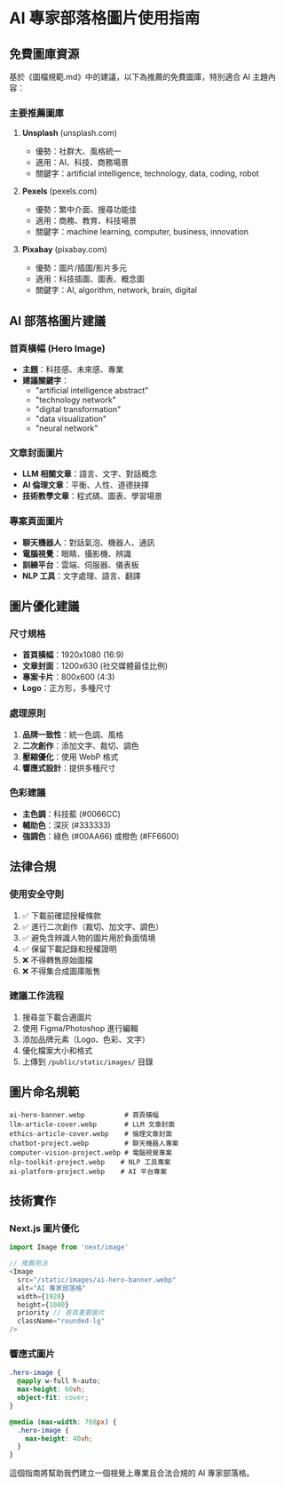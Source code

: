 # AI 專家部落格圖片使用指南

## 免費圖庫資源

基於《圖檔規範.md》中的建議，以下為推薦的免費圖庫，特別適合 AI 主題內容：

### 主要推薦圖庫

1. **Unsplash** (unsplash.com)
   - 優勢：社群大、風格統一
   - 適用：AI、科技、商務場景
   - 關鍵字：artificial intelligence, technology, data, coding, robot

2. **Pexels** (pexels.com)
   - 優勢：繁中介面、搜尋功能佳
   - 適用：商務、教育、科技場景
   - 關鍵字：machine learning, computer, business, innovation

3. **Pixabay** (pixabay.com)
   - 優勢：圖片/插圖/影片多元
   - 適用：科技插圖、圖表、概念圖
   - 關鍵字：AI, algorithm, network, brain, digital

## AI 部落格圖片建議

### 首頁橫幅 (Hero Image)
- **主題**：科技感、未來感、專業
- **建議關鍵字**：
  - "artificial intelligence abstract"
  - "technology network"
  - "digital transformation"
  - "data visualization"
  - "neural network"

### 文章封面圖片
- **LLM 相關文章**：語言、文字、對話概念
- **AI 倫理文章**：平衡、人性、道德抉擇
- **技術教學文章**：程式碼、圖表、學習場景

### 專案頁面圖片
- **聊天機器人**：對話氣泡、機器人、通訊
- **電腦視覺**：眼睛、攝影機、辨識
- **訓練平台**：雲端、伺服器、儀表板
- **NLP 工具**：文字處理、語言、翻譯

## 圖片優化建議

### 尺寸規格
- **首頁橫幅**：1920x1080 (16:9)
- **文章封面**：1200x630 (社交媒體最佳比例)
- **專案卡片**：800x600 (4:3)
- **Logo**：正方形，多種尺寸

### 處理原則
1. **品牌一致性**：統一色調、風格
2. **二次創作**：添加文字、裁切、調色
3. **壓縮優化**：使用 WebP 格式
4. **響應式設計**：提供多種尺寸

### 色彩建議
- **主色調**：科技藍 (#0066CC)
- **輔助色**：深灰 (#333333)
- **強調色**：綠色 (#00AA66) 或橙色 (#FF6600)

## 法律合規

### 使用安全守則
1. ✅ 下載前確認授權條款
2. ✅ 進行二次創作（裁切、加文字、調色）
3. ✅ 避免含辨識人物的圖片用於負面情境
4. ✅ 保留下載記錄和授權證明
5. ❌ 不得轉售原始圖檔
6. ❌ 不得集合成圖庫販售

### 建議工作流程
1. 搜尋並下載合適圖片
2. 使用 Figma/Photoshop 進行編輯
3. 添加品牌元素（Logo、色彩、文字）
4. 優化檔案大小和格式
5. 上傳到 `/public/static/images/` 目錄

## 圖片命名規範

```
ai-hero-banner.webp          # 首頁橫幅
llm-article-cover.webp       # LLM 文章封面
ethics-article-cover.webp    # 倫理文章封面
chatbot-project.webp         # 聊天機器人專案
computer-vision-project.webp # 電腦視覺專案
nlp-toolkit-project.webp    # NLP 工具專案
ai-platform-project.webp    # AI 平台專案
```

## 技術實作

### Next.js 圖片優化
```javascript
import Image from 'next/image'

// 推薦用法
<Image
  src="/static/images/ai-hero-banner.webp"
  alt="AI 專家部落格"
  width={1920}
  height={1080}
  priority // 首頁重要圖片
  className="rounded-lg"
/>
```

### 響應式圖片
```css
.hero-image {
  @apply w-full h-auto;
  max-height: 60vh;
  object-fit: cover;
}

@media (max-width: 768px) {
  .hero-image {
    max-height: 40vh;
  }
}
```

這個指南將幫助我們建立一個視覺上專業且合法合規的 AI 專家部落格。